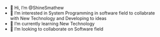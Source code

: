 - 👋 Hi, I’m @ShineSmathew
- 👀 I’m interested in System Programming in software field to collabrate with New Technology and Developing to ideas
- 🌱 I’m currently learning New Technology
- 💞️ I’m looking to collaborate on Software field


<!---
ZhineSmathew/ZhineSmathew is a ✨ special ✨ repository because its `README.md` (this file) appears on your GitHub profile.
You can click the Preview link to take a look at your changes.
--->
